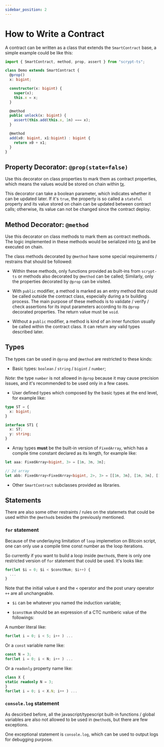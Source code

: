 ```yaml
---
sidebar_position: 2
---
```


# How to Write a Contract

A contract can be written as a class that extends the `SmartContract` base, a simple example could be like this:

```ts
import { SmartContract, method, prop, assert } from "scrypt-ts";

class Demo extends SmartContract {
  @prop()
  x: bigint;

  constructor(x: bigint) {
    super(x);
    this.x = x;
  }

  @method
  public unlock(x: bigint) {
    assert(this.add(this.x, 1n) === x);
  }

  @method
  add(x0: bigint, x1:bigint) : bigint {
    return x0 + x1;
  }
}
```

## Property Decorator: `@prop(state=false)`

Use this decorator on class properties to mark them as contract properties, which means the values would be stored on chain within [tx](https://wiki.bitcoinsv.io/index.php/Bitcoin_Transactions).

This decorator can take a boolean parameter, which indicates whether it can be updated later. If it's `true`, the property is so called a `stateful` property and its value stored on chain can be updated between contract calls; otherwise, its value can not be changed since the contract deploy.


## Method Decorator: `@method`

Use this decorator on class methods to mark them as contract methods. The logic implemented in these methods would be serialized into [tx](https://wiki.bitcoinsv.io/index.php/Bitcoin_Transactions) and be executed on chain.

The class methods decorated by `@method` have some special requirements / restrains that should be followed:

* Within these methods, only functions provided as built-ins from `scrypt-ts` or methods also decorated by `@method` can be called; Similarly, only the properties decorated by `@prop` can be visited.

* With `public` modifier, a method is marked as an entry method that could be called outside the contract class, especially during a tx building process. The main purpose of these methods is to validate / verify / check assertions for its input parameters according to its `@prop` decorated properties. The return value must be `void`.

* Without a `public` modifier, a method is kind of an inner function usually be called within the contract class. It can return any valid types described later.

## Types

The types can be used in `@prop` and `@method` are restricted to these kinds:

* Basic types: `boolean` / `string` / `bigint` / `number`;

*Note*: the type `number` is not allowed in `@prop` because it may cause precision issues, and it's recommended to be used only in a few cases.

* User defined types which composed by the basic types at the end level, for example like:

```ts
type ST = {
  x: bigint;
}

interface ST1 {
  x: ST;
  y: string;
}
```

* Array types **must** be the built-in version of `FixedArray`, which has a compile time constant declared as its length, for example like:

```ts
let aaa: FixedArray<bigint, 3> = [1n, 3n, 3n];

// 2d array
let abb: FixedArray<FixedArray<bigint, 2>, 3> = [[1n, 3n], [1n, 3n], [1n, 3n]];
```

* Other `SmartContract` subclasses provided as libraries.

## Statements

There are also some other restraints / rules on the statemets that could be used within the `@method`s besides the previously mentioned.

### `for` statement

Because of the underlaying limitation of `loop` implemetion on Bitcoin script, one can only use a compile time const number as the loop iterations.

So currently if you want to build a loop inside `@method`s, there is only one restricted version of `for` statement that could be used. It's looks like:

```ts
for(let $i = 0; $i < $constNum; $i++) {
  ...
}
```

Note that the initial value `0` and the `<` operator and the post unary operator `++` are all unchangeable.

* `$i` can be whatever you named the induction variable;

* `$constNum` should be an expression of a CTC numberic value of the followings:

A number literal like:

```ts
for(let i = 0; i < 5; i++ ) ...
```

Or a `const` variable name like:

```ts
const N = 3;
for(let i = 0; i < N; i++ ) ...
```

Or a `readonly` property name like:

```ts
class X {
static readonly N = 3;
}
for(let i = 0; i < X.N; i++ ) ...
```

### `console.log` statement

As descirbed before, all the javascript/typescript built-in functions / global variables are also not allowed to be used in `@method`s, but there are few exceptions.

One exceptional statement is `console.log`, which can be used to output logs for debugging purpose.
